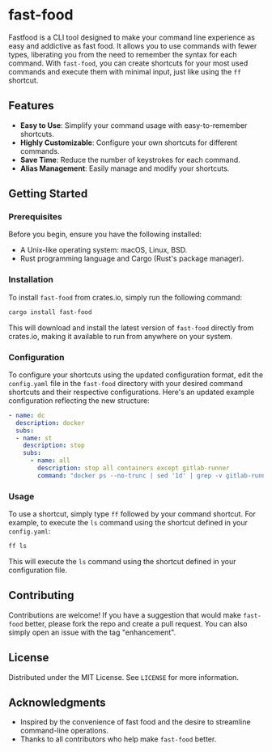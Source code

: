 # fast-food

Fastfood is a CLI tool designed to make your command line experience as easy and addictive as fast food. It allows you to use commands with fewer types, liberating you from the need to remember the syntax for each command. With `fast-food`, you can create shortcuts for your most used commands and execute them with minimal input, just like using the `ff` shortcut.

## Features

- **Easy to Use**: Simplify your command usage with easy-to-remember shortcuts.
- **Highly Customizable**: Configure your own shortcuts for different commands.
- **Save Time**: Reduce the number of keystrokes for each command.
- **Alias Management**: Easily manage and modify your shortcuts.

## Getting Started

### Prerequisites

Before you begin, ensure you have the following installed:
- A Unix-like operating system: macOS, Linux, BSD.
- Rust programming language and Cargo (Rust's package manager).

### Installation
To install `fast-food` from crates.io, simply run the following command:

```sh
cargo install fast-food
```

This will download and install the latest version of `fast-food` directly from crates.io, making it available to run from anywhere on your system.

### Configuration

To configure your shortcuts using the updated configuration format, edit the `config.yaml` file in the `fast-food` directory with your desired command shortcuts and their respective configurations. Here's an updated example configuration reflecting the new structure:

```yaml
- name: dc
  description: docker
  subs:
  - name: st
    description: stop
    subs:
      - name: all
        description: stop all containers except gitlab-runner
        command: "docker ps --no-trunc | sed '1d' | grep -v gitlab-runner | awk '{print $1}'"
```

### Usage

To use a shortcut, simply type `ff` followed by your command shortcut. For example, to execute the `ls` command using the shortcut defined in your `config.yaml`:

```sh
ff ls
```

This will execute the `ls` command using the shortcut defined in your configuration file.

## Contributing

Contributions are welcome! If you have a suggestion that would make `fast-food` better, please fork the repo and create a pull request. You can also simply open an issue with the tag "enhancement".

## License

Distributed under the MIT License. See `LICENSE` for more information.

## Acknowledgments

- Inspired by the convenience of fast food and the desire to streamline command-line operations.
- Thanks to all contributors who help make `fast-food` better.

